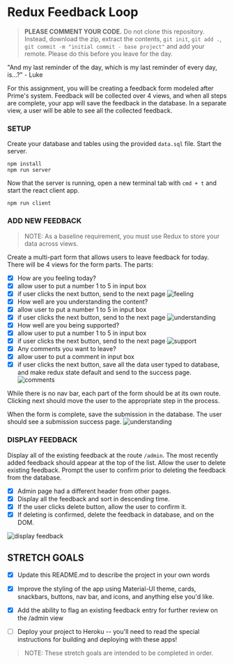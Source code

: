 # Redux Feedback Loop

> **PLEASE COMMENT YOUR CODE.** Do not clone this repository. Instead, download the zip, extract the contents, `git init`, `git add .`, `git commit -m "initial commit - base project"` and add your remote. Please do this before you leave for the day.

"And my last reminder of the day, which is my last reminder of every day, is...?" - Luke


 For this assignment, you will be creating a feedback form modeled after Prime's system. Feedback will be collected over 4 views, and when all steps are complete, your app will save the feedback in the database. In a separate view, a user will be able to see all the collected feedback. 

### SETUP

Create your database and tables using the provided `data.sql` file. Start the server.

```
npm install
npm run server
```

Now that the server is running, open a new terminal tab with `cmd + t` and start the react client app.

```
npm run client
```

### ADD NEW FEEDBACK

> NOTE: As a baseline requirement, you must use Redux to store your data across views.

Create a multi-part form that allows users to leave feedback for today. 
There will be 4 views for the form parts.
The parts:
- [X] How are you feeling today?
- [X] allow user to put a number 1 to 5 in input box
- [X] if user clicks the next button, send to the next page
![feeling](wireframes/page-one.png)
- [X] How well are you understanding the content?
- [X] allow user to put a number 1 to 5 in input box
- [X] if user clicks the next button, send to the next page
![understanding](wireframes/page-two.png)
- [X] How well are you being supported?
- [X] allow user to put a number 1 to 5 in input box
- [X] if user clicks the next button, send to the next page
![support](wireframes/page-three.png)
- [X] Any comments you want to leave?
- [X] allow user to put a comment in input box
- [X] if user clicks the next button, save all the data user typed to database, and make redux state default and send to the success page.
![comments](wireframes/page-four.png)

While there is no nav bar, each part of the form should be at its own route. Clicking next should move the user to the appropriate step in the process.

 When the form is complete, save the submission in the database. The user should see a submission success page.
 ![understanding](wireframes/page-five.png)

### DISPLAY FEEDBACK

Display all of the existing feedback at the route `/admin`. The most recently added feedback should appear at the top of the list. Allow the user to delete existing feedback. Prompt the user to confirm prior to deleting the feedback from the database.

- [X] Admin page had a different header from other pages.
- [X] Display all the feedback and sort in descending time.
- [X] If the user clicks delete button, allow the user to confirm it.
- [X] If deleting is confirmed, delete the feedback in database, and on the DOM.

![display feedback](wireframes/admin.png)

## STRETCH GOALS

- [X] Update this README.md to describe the project in your own words
- [X] Improve the styling of the app using Material-UI theme, cards, snackbars, buttons, nav bar, and icons, and anything else you'd like.
- [X] Add the ability to flag an existing feedback entry for further review on the /admin view
- [ ] Deploy your project to Heroku -- you'll need to read the special instructions for building and deploying with these apps! 


> NOTE: These stretch goals are intended to be completed in order.
